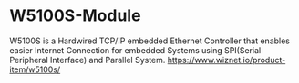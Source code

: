 # W5100S-Module
W5100S is a Hardwired TCP/IP embedded Ethernet Controller that enables easier Internet Connection for embedded Systems using SPI(Serial Peripheral Interface) and Parallel System.
https://www.wiznet.io/product-item/w5100s/
